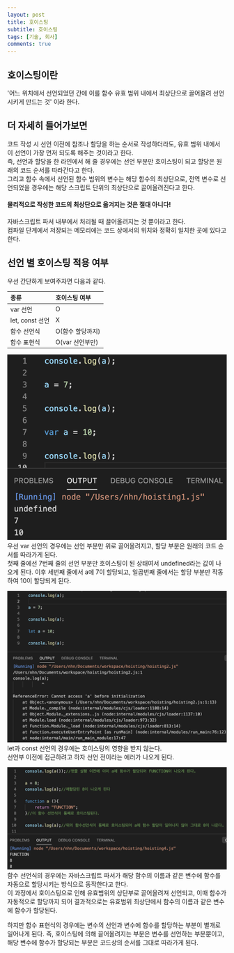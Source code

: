 ```yaml
--- 
layout: post 
title: 호이스팅
subtitle: 호이스팅 
tags: [기술, 회사] 
comments: true 
--- 
```


## 호이스팅이란
'어느 위치에서 선언되었던 간에 이를 함수 유효 범위 내에서 최상단으로 끌어올려 선언시키게 만드는 것' 이라 한다.


## 더 자세히 들어가보면
코드 작성 시 선언 이전에 참조나 할당을 하는 순서로 작성하더라도, 유효 범위 내에서 이 선언이 가장 먼저 되도록 해주는 것이라고 한다.  
즉, 선언과 할당을 한 라인에서 해 줄 경우에는 선언 부분만 호이스팅이 되고 할당은 원래의 코드 순서를 따라간다고 한다.  
그리고 함수 속에서 선언된 함수 범위의 변수는 해당 함수의 최상단으로, 전역 변수로 선언되었을 경우에는 해당 스크립트 단위의 최상단으로 끌어올려진다고 한다.  


#### 물리적으로 작성한 코드의 최상단으로 옮겨지는 것은 **절대** 아니다! 
자바스크립트 파서 내부에서 처리될 때 끌어올려지는 것 뿐이라고 한다.  
컴파일 단계에서 저장되는 메모리에는 코드 상에서의 위치와 정확히 일치한 곳에 있다고 한다.



## 선언 별 호이스팅 적용 여부
우선 간단하게 보여주자면 다음과 같다.  

| 종류 | 호이스팅 여부 |
| :------ |:--- |
| var 선언 | O |
| let, const 선언 | X |
| 함수 선언식 | O(함수 할당까지) |
| 함수 표현식 | O(var 선언부만) |  

![Crepe](/assets/img/hoisting/1.png)  
우선 var 선언의 경우에는 선언 부분만 위로 끌어올려지고, 할당 부분은 원래의 코드 순서를 따라가게 된다.  
첫째 줄에선 7번째 줄의 선언 부분만 호이스팅이 된 상태여서 undefined라는 값이 나오게 된다.
이후 세번째 줄에서 a에 7이 할당되고, 일곱번째 줄에서는 할당 부분만 작동하여 10이 할당되게 된다.


![Crepe](/assets/img/hoisting/2.png)  
let과 const 선언의 경우에는 호이스팅의 영향을 받지 않는다.  
선언부 이전에 접근하려고 하자 선언 전이라는 에러가 나오게 된다.


![Crepe](/assets/img/hoisting/3.png)  
함수 선언식의 경우에는 자바스크립트 파서가 해당 함수의 이름과 같은 변수에 함수를 자동으로 할당시키는 방식으로 동작한다고 한다.  
이 과정에서 호이스팅으로 인해 유효범위의 상단부로 끌어올려져 선언되고, 이때 함수가 자동적으로 할당까지 되어 결과적으로는 유효범위 최상단에서 함수의 이름과 같은 변수에 함수가 할당된다.  


하지만 함수 표현식의 경우에는 변수의 선언과 변수에 함수를 할당하는 부분이 별개로 일어나게 된다. 즉, 호이스팅에 의해 끌어올려지는 부분은 변수를 선언하는 부분뿐이고, 해당 변수에 함수가 할당되는 부분은 코드상의 순서를 그대로 따라가게 된다.  






